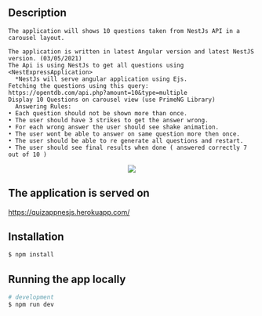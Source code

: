 ## Description
```
The application will shows 10 questions taken from NestJs API in a carousel layout.

The application is written in latest Angular version and latest NestJS version. (03/05/2021)
The Api is using NestJs to get all questions using <NestExpressApplication>
  *NestJs will serve angular application using Ejs.
Fetching the questions using this query:
https://opentdb.com/api.php?amount=10&type=multiple
Display 10 Questions on carousel view (use PrimeNG Library)
  Answering Rules: 
• Each question should not be shown more than once.
• The user should have 3 strikes to get the answer wrong.
• For each wrong answer the user should see shake animation.
• The user wont be able to answer on same question more then once.
• The user should be able to re generate all questions and restart.
• The user should see final results when done ( answered correctly 7 out of 10 )
```
<p align="center">
<img src="https://drive.google.com/file/d/1J4kydGeXyDObgjlX0iF77Bq2ybbUgEpt">
</p>  

## The application is served on
https://quizappnesjs.herokuapp.com/

## Installation

```bash
$ npm install
```

## Running the app locally

```bash
# development
$ npm run dev

```




